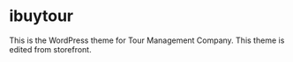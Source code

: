 # ibuytour
This is the WordPress theme for Tour Management Company. This theme is edited from storefront.

